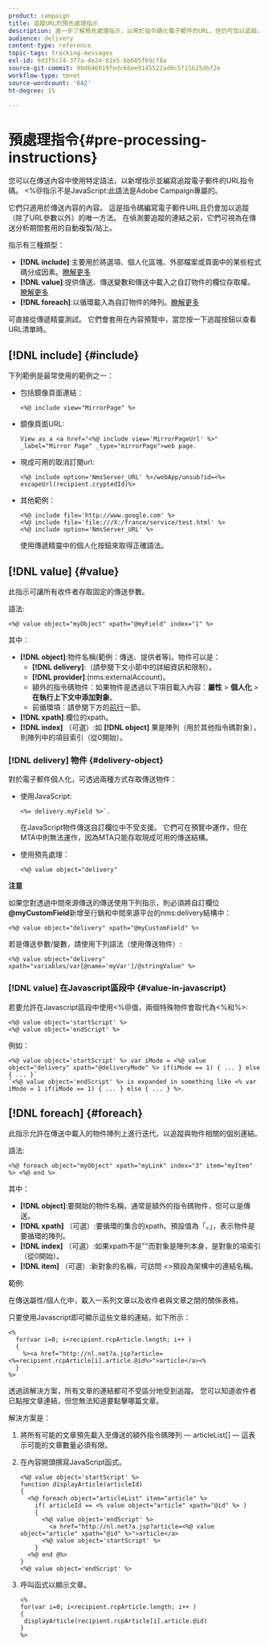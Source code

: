 ```yaml
---
product: campaign
title: 追蹤URL的預先處理指示
description: 進一步了解預先處理指示，以用於指令碼化電子郵件的URL，但仍可加以追蹤。
audience: delivery
content-type: reference
topic-tags: tracking-messages
exl-id: 9d3f5c74-377a-4e24-81e5-bb605f69cf8a
source-git-commit: 98d646919fedc66ee9145522ad0c5f15b25dbf2e
workflow-type: tm+mt
source-wordcount: '642'
ht-degree: 1%

---
```


# 預處理指令{#pre-processing-instructions}

您可以在傳送內容中使用特定語法，以新增指示並編寫追蹤電子郵件的URL指令碼。 &lt;%@指示不是JavaScript:此語法是Adobe Campaign專屬的。

它們只適用於傳送內容的內容。 這是指令碼編寫電子郵件URL且仍會加以追蹤（除了URL參數以外）的唯一方法。 在偵測要追蹤的連結之前，它們可視為在傳送分析期間套用的自動複製/貼上。

指示有三種類型：

* **[!DNL include]**:主要用於將選項、個人化區塊、外部檔案或頁面中的某些程式碼分成因素。[瞭解更多](#include)
* **[!DNL value]**:提供傳送、傳送變數和傳送中載入之自訂物件的欄位存取權。[瞭解更多](#value)
* **[!DNL foreach]**:以循環載入為自訂物件的陣列。[瞭解更多](#foreach)

可直接從傳遞精靈測試。 它們會套用在內容預覽中，當您按一下追蹤按鈕以查看URL清單時。

## [!DNL include] {#include}

下列範例是最常使用的範例之一：

* 包括鏡像頁面連結：

   ```
   <%@ include view="MirrorPage" %>  
   ```

* 鏡像頁面URL:

   ```
   View as a <a href="<%@ include view='MirrorPageUrl' %>" _label="Mirror Page" _type="mirrorPage">web page.
   ```

* 現成可用的取消訂閱url:

   ```
   <%@ include option='NmsServer_URL' %>/webApp/unsub?id=<%= escapeUrl(recipient.cryptedId)%>
   ```

* 其他範例：

   ```
   <%@ include file='http://www.google.com' %>
   <%@ include file='file:///X:/france/service/test.html' %>
   <%@ include option='NmsServer_URL' %>
   ```

   使用傳遞精靈中的個人化按鈕來取得正確語法。

## [!DNL value] {#value}

此指示可讓所有收件者存取固定的傳送參數。

語法:

```
<%@ value object="myObject" xpath="@myField" index="1" %>
```

其中：

* **[!DNL object]**:物件名稱(範例：傳送、提供者等)。物件可以是：
   * **[!DNL delivery]**:（請參閱下文小節中的詳細資訊和限制）。
   * **[!DNL provider]**:(nms:externalAccount)。
   * 額外的指令碼物件：如果物件是透過以下項目載入內容：**屬性** > **個人化** > **在執行上下文中添加對象**。
   * 前循環項：請參閱下方的[前行](#foreach)一節。
* **[!DNL xpath]**:欄位的xpath。
* **[!DNL index]** （可選）:如 **[!DNL object]** 果是陣列（用於其他指令碼對象），則陣列中的項目索引（從0開始）。

### [!DNL delivery] 物件 {#delivery-object}

對於電子郵件個人化，可透過兩種方式存取傳送物件：

* 使用JavaScript:

   ```
   <%= delivery.myField %>`.
   ```

   在JavaScript物件傳送自訂欄位中不受支援。 它們可在預覽中運作，但在MTA中則無法運作，因為MTA只能存取現成可用的傳送結構。

* 使用預先處理：

   ```
   <%@ value object="delivery"
   ```


**注意**

如果您對透過中間來源傳送的傳送使用下列指示，則必須將自訂欄位&#x200B;**@myCustomField**&#x200B;新增至行銷和中間來源平台的nms:delivery結構中：

```
<%@ value object="delivery" xpath="@myCustomField" %>
```

若是傳送參數/變數，請使用下列語法（使用傳送物件）:

```
<%@ value object="delivery" xpath="variables/var[@name='myVar']/@stringValue" %>
```

### [!DNL value] 在Javascript區段中  {#value-in-javascript}

若要允許在Javascript區段中使用&lt;%@值，兩個特殊物件會取代為&lt;%和%>:

```
<%@ value object='startScript' %>
<%@ value object='endScript' %>
```

例如：

```
<%@ value object='startScript' %> var iMode = <%@ value object="delivery" xpath="@deliveryMode" %> if(iMode == 1) { ... } else { ... }`
`<%@ value object='endScript' %> is expanded in something like <% var iMode = 1 if(iMode == 1) { ... } else { ... } %>.
```

## [!DNL foreach] {#foreach}

此指示允許在傳送中載入的物件陣列上進行迭代，以追蹤與物件相關的個別連結。

語法:

```
<%@ foreach object="myObject" xpath="myLink" index="3" item="myItem" %> <%@ end %>
```

其中：

* **[!DNL object]**:要開始的物件名稱，通常是額外的指令碼物件，但可以是傳送。
* **[!DNL xpath]** （可選）:要循環的集合的xpath。預設值為「。」，表示物件是要循環的陣列。
* **[!DNL index]** （可選）:如果xpath不是&quot;&quot;而對象是陣列本身，是對象的項索引（從0開始）。
* **[!DNL item]** （可選）:新對象的名稱，可訪問  &lt;>預設為架構中的連結名稱。

範例:

在傳送屬性/個人化中，載入一系列文章以及收件者與文章之間的關係表格。

只要使用Javascript即可顯示這些文章的連結，如下所示：

```
<%
  for(var i=0; i<recipient.rcpArticle.length; i++ )
  {
    %><a href="http://nl.net?a.jsp?article=<%=recipient.rcpArticle[i].article.@id%>">article</a><%
  }
%>
```

透過該解決方案，所有文章的連結都可不受區分地受到追蹤。 您可以知道收件者已點按文章連結，但您無法知道要點擊哪篇文章。

解決方案是：

1. 將所有可能的文章預先載入至傳送的額外指令碼陣列 — articleList[] — 這表示可能的文章數量必須有限。
1. 在內容開頭撰寫JavaScript函式。

   ```
   <%@ value object='startScript' %>
   function displayArticle(articleId)
   {
     <%@ foreach object="articleList" item="article" %>
       if( articleId == <% value object="article" xpath="@id" %> ) 
       {
         <%@ value object='endScript' %>
           <a href="http://nl.net?a.jsp?article=<%@ value object="article" xpath="@id" %>">article</a>
         <%@ value object='startScript' %>
       } 
     <%@ end @%>
   }
   <%@ value object='endScript' %>
   ```

1. 呼叫函式以顯示文章。

   ```
   <%
   for(var i=0; i<recipient.rcpArticle.length; i++ )
   {
    displayArticle(recipient.rcpArticle[i].article.@id)
   }
   %>
   ```
